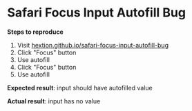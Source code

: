 # Safari Focus Input Autofill Bug

**Steps to reproduce**

1. Visit [hextion.github.io/safari-focus-input-autofill-bug](https://hextion.github.io/safari-focus-input-autofill-bug)
2. Click "Focus" button
3. Use autofill
4. Click "Focus" button
5. Use autofill

**Expected result**: input should have autofilled value

**Actual result**: input has no value
